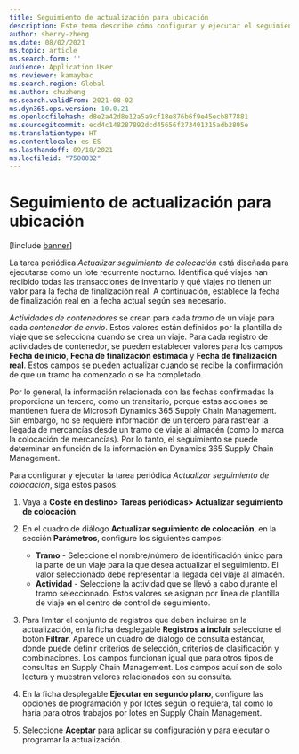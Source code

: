 ```yaml
---
title: Seguimiento de actualización para ubicación
description: Este tema describe cómo configurar y ejecutar el seguimiento de actualizaciones para la tarea periódica de colocación.
author: sherry-zheng
ms.date: 08/02/2021
ms.topic: article
ms.search.form: ''
audience: Application User
ms.reviewer: kamaybac
ms.search.region: Global
ms.author: chuzheng
ms.search.validFrom: 2021-08-02
ms.dyn365.ops.version: 10.0.21
ms.openlocfilehash: d8e2a42d8e12a5a9cf18e876b6f9e45ecb877881
ms.sourcegitcommit: ecd4c148287892dcd45656f273401315adb2805e
ms.translationtype: HT
ms.contentlocale: es-ES
ms.lasthandoff: 09/18/2021
ms.locfileid: "7500032"
---
```

# <a name="update-tracking-for-put-away"></a>Seguimiento de actualización para ubicación

[!include [banner](../includes/banner.md)]

La tarea periódica *Actualizar seguimiento de colocación* está diseñada para ejecutarse como un lote recurrente nocturno. Identifica qué viajes han recibido todas las transacciones de inventario y qué viajes no tienen un valor para la fecha de finalización real. A continuación, establece la fecha de finalización real en la fecha actual según sea necesario.

*Actividades de contenedores* se crean para cada *tramo* de un viaje para cada *contenedor de envío*. Estos valores están definidos por la plantilla de viaje que se selecciona cuando se crea un viaje. Para cada registro de actividades de contenedor, se pueden establecer valores para los campos **Fecha de inicio**, **Fecha de finalización estimada** y **Fecha de finalización real**. Estos campos se pueden actualizar cuando se recibe la confirmación de que un tramo ha comenzado o se ha completado.

Por lo general, la información relacionada con las fechas confirmadas la proporciona un tercero, como un transitario, porque estas acciones se mantienen fuera de Microsoft Dynamics 365 Supply Chain Management. Sin embargo, no se requiere información de un tercero para rastrear la llegada de mercancías desde un tramo de viaje al almacén (como lo marca la colocación de mercancías). Por lo tanto, el seguimiento se puede determinar en función de la información en Dynamics 365 Supply Chain Management.

Para configurar y ejecutar la tarea periódica *Actualizar seguimiento de colocación*, siga estos pasos:

1. Vaya a **Coste en destino\> Tareas periódicas\> Actualizar seguimiento de colocación**.
1. En el cuadro de diálogo **Actualizar seguimiento de colocación**, en la sección **Parámetros**, configure los siguientes campos:

    - **Tramo** - Seleccione el nombre/número de identificación único para la parte de un viaje para la que desea actualizar el seguimiento. El valor seleccionado debe representar la llegada del viaje al almacén.
    - **Actividad** - Seleccione la actividad que se llevó a cabo durante el tramo seleccionado. Estos valores se asignan por línea de plantilla de viaje en el centro de control de seguimiento.

1. Para limitar el conjunto de registros que deben incluirse en la actualización, en la ficha desplegable **Registros a incluir** seleccione el botón **Filtrar**. Aparece un cuadro de diálogo de consulta estándar, donde puede definir criterios de selección, criterios de clasificación y combinaciones. Los campos funcionan igual que para otros tipos de consultas en Supply Chain Management. Los campos aquí son de solo lectura y muestran valores relacionados con su consulta.
1. En la ficha desplegable **Ejecutar en segundo plano**, configure las opciones de programación y por lotes según lo requiera, tal como lo haría para otros trabajos por lotes en Supply Chain Management.
1. Seleccione **Aceptar** para aplicar su configuración y para ejecutar o programar la actualización.
